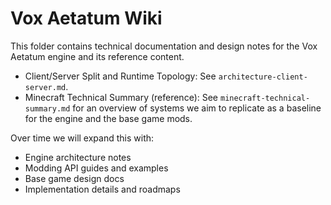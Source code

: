 # Vox Aetatum Wiki

This folder contains technical documentation and design notes for the Vox Aetatum engine and its reference content.

- Client/Server Split and Runtime Topology: See `architecture-client-server.md`.
- Minecraft Technical Summary (reference): See `minecraft-technical-summary.md` for an overview of systems we aim to replicate as a baseline for the engine and the base game mods.

Over time we will expand this with:
- Engine architecture notes
- Modding API guides and examples
- Base game design docs
- Implementation details and roadmaps

